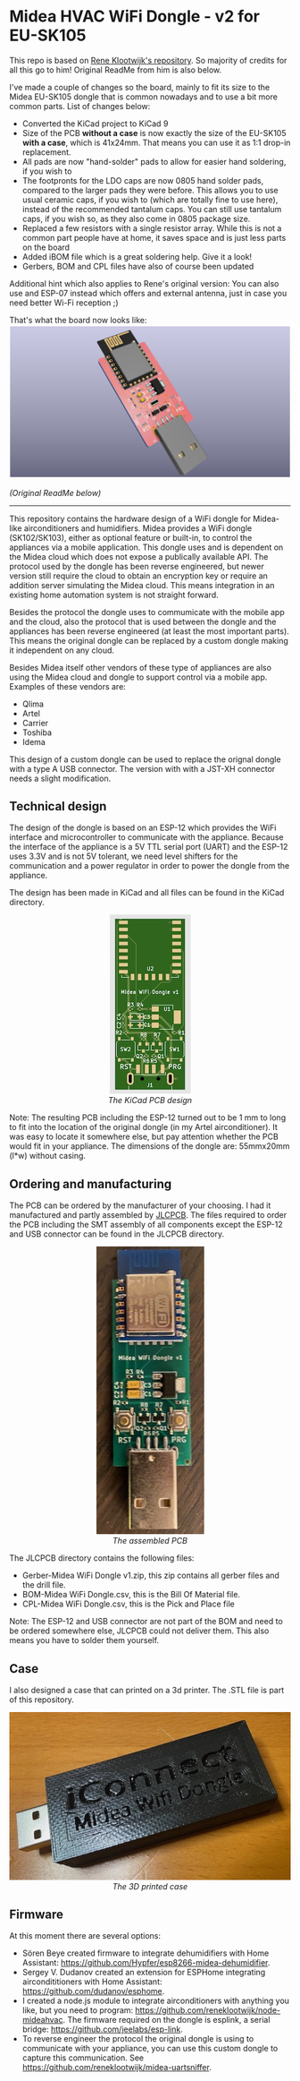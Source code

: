 # Midea HVAC WiFi Dongle - v2 for EU-SK105

This repo is based on [Rene Klootwijk's repository](https://github.com/reneklootwijk/mideahvac-dongle). So majority of credits for all this go to him! Original ReadMe from him is also below.

I've made a couple of changes so the board, mainly to fit its size to the Midea EU-SK105 dongle that is common nowadays and to use a bit more common parts. List of changes below:
* Converted the KiCad project to KiCad 9
* Size of the PCB **without a case** is now exactly the size of the EU-SK105 **with a case**, which is 41x24mm. That means you can use it as 1:1 drop-in replacement.
* All pads are now "hand-solder" pads to allow for easier hand soldering, if you wish to
* The footpronts for the LDO caps are now 0805 hand solder pads, compared to the larger pads they were before. This allows you to use usual ceramic caps, if you wish to (which are totally fine to use here), instead of the recommended tantalum caps. You can still use tantalum caps, if you wish so, as they also come in 0805 package size.
* Replaced a few resistors with a single resistor array. While this is not a common part people have at home, it saves space and is just less parts on the board
* Added iBOM file which is a great soldering help. Give it a look!
* Gerbers, BOM and CPL files have also of course been updated

Additional hint which also applies to Rene's original version: You can also use and ESP-07 instead which offers and external antenna, just in case you need better Wi-Fi reception ;)

That's what the board now looks like:
![How it looks](https://github.com/ezcGman/mideahvac-dongle/blob/master/images/mideahvac-dongle-v2.png?raw=true)

*(Original ReadMe below)*

---

This repository contains the hardware design of a WiFi dongle for Midea-like airconditioners and humidifiers.
Midea provides a WiFi dongle (SK102/SK103), either as optional feature or built-in, to control the appliances via a mobile application. This dongle uses and is dependent on the Midea cloud which does not expose a publically available API. The protocol used by the dongle has been reverse engineered, but newer version still require the cloud to obtain an encryption key or require an addition server simulating the Midea cloud. This means integration in an existing home automation system is not straight forward.

Besides the protocol the dongle uses to commumicate with the mobile app and the cloud, also the protocol that is used between the dongle and the appliances has been reverse engineered (at least the most important parts). This means the original dongle can be replaced by a custom dongle making it independent on any cloud.

Besides Midea itself other vendors of these type of appliances are also using the Midea cloud and dongle to support control via a mobile app. Examples of these vendors are:

* Qlima
* Artel
* Carrier
* Toshiba
* Idema

This design of a custom dongle can be used to replace the orignal dongle with a type A USB connector. The version with with a JST-XH connector needs a slight modification.

## Technical design

The design of the dongle is based on an ESP-12 which provides the WiFi interface and microcontroller to communicate with the appliance. Because the interface of the appliance is a 5V TTL serial port (UART) and the ESP-12 uses 3.3V and is not 5V tolerant, we need level shifters for the communication and a power regulator in order to power the dongle from the appliance.

The design has been made in KiCad and all files can be found in the KiCad directory.

<p align="center">
  <img src="./images/pcb.jpeg" /><br/>
  <em>The KiCad PCB design</em>
</p>

Note: The resulting PCB including the ESP-12 turned out to be 1 mm to long to fit into the location of the original dongle (in my Artel airconditioner). It was easy to locate it somewhere else, but pay attention whether the PCB would fit in your appliance. The dimensions of the dongle are: 55mmx20mm (l*w) without casing.

## Ordering and manufacturing

The PCB can be ordered by the manufacturer of your choosing. I had it manufactured and partly assembled by [JLCPCB](https://jlcpcb.com/). The files required to order the PCB including the SMT assembly of all components except the ESP-12 and USB connector can be found in the JLCPCB directory.

<p align="center">
  <img src="./images/top_assembled.jpeg" /><br/>
  <em>The assembled PCB</em>
</p>

The JLCPCB directory contains the following files:

* Gerber-Midea WiFi Dongle v1.zip, this zip contains all gerber files and the drill file.
* BOM-Midea WiFi Dongle.csv, this is the Bill Of Material file.
* CPL-Midea WiFi Dongle.csv, this is the Pick and Place file

Note: The ESP-12 and USB connector are not part of the BOM and need to be ordered somewhere else, JLCPCB could not deliver them. This also means you have to solder them yourself.

## Case

I also designed a case that can printed on a 3d printer. The .STL file is part of this repository.

<p align="center">
  <img src="./images/case.jpeg" /><br/>
  <em>The 3D printed case</em>
</p>

## Firmware

At this moment there are several options:
* Sören Beye created firmware to integrate dehumidifiers with Home Assistant: https://github.com/Hypfer/esp8266-midea-dehumidifier.
* Sergey V. Dudanov created an extension for ESPHome integrating aircondititioners with Home Assistant: https://github.com/dudanov/esphome.
* I created a node.js module to integrate airconditioners with anything you like, but you need to program: https://github.com/reneklootwijk/node-mideahvac. The firmware required on the dongle is esplink, a serial bridge: https://github.com/jeelabs/esp-link.
* To reverse engineer the protocol the original dongle is using to communicate with your appliance, you can use this custom dongle to capture this communication. See https://github.com/reneklootwijk/midea-uartsniffer.